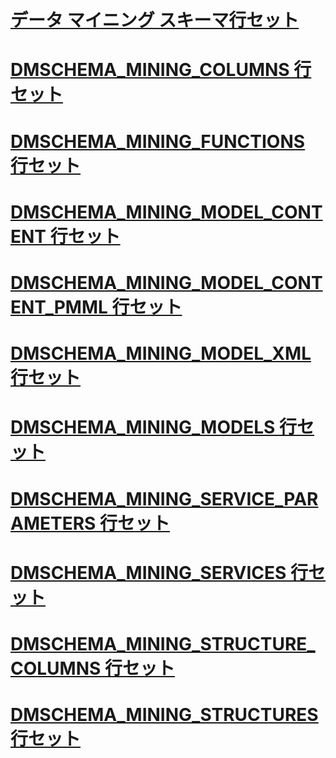 # [データ マイニング スキーマ行セット](data-mining-schema-rowsets.md)
# [DMSCHEMA_MINING_COLUMNS 行セット](dmschema-mining-columns-rowset.md)
# [DMSCHEMA_MINING_FUNCTIONS 行セット](dmschema-mining-functions-rowset.md)
# [DMSCHEMA_MINING_MODEL_CONTENT 行セット](dmschema-mining-model-content-rowset.md)
# [DMSCHEMA_MINING_MODEL_CONTENT_PMML 行セット](dmschema-mining-model-content-pmml-rowset.md)
# [DMSCHEMA_MINING_MODEL_XML 行セット](dmschema-mining-model-xml-rowset.md)
# [DMSCHEMA_MINING_MODELS 行セット](dmschema-mining-models-rowset.md)
# [DMSCHEMA_MINING_SERVICE_PARAMETERS 行セット](dmschema-mining-service-parameters-rowset.md)
# [DMSCHEMA_MINING_SERVICES 行セット](dmschema-mining-services-rowset.md)
# [DMSCHEMA_MINING_STRUCTURE_COLUMNS 行セット](dmschema-mining-structure-columns-rowset.md)
# [DMSCHEMA_MINING_STRUCTURES 行セット](dmschema-mining-structures-rowset.md)
